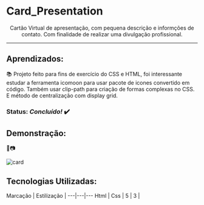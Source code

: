 # Card_Presentation
 
 <div align='center'> Cartão Virtual de apresentação, com pequena descrição e informções de contato. Com finalidade de realizar uma divulgação profissional. </div>

***
 ## Aprendizados:
 <p> 📚 Projeto feito para fins de exercício do CSS e HTML, foi  interessante estudar a ferramenta icomoon para usar pacote de icones convertido em código. Também usar  clip-path para criação de formas complexas no CSS. E método de centralização com display grid. </p>


 ### Status: *Concluído!* ✔️

 ## Demonstração: 
🎥📷

![card](https://user-images.githubusercontent.com/98659450/177906216-47a33eb4-659d-43be-9b75-87a5991a8f25.png)


## Tecnologias Utilizadas:

Marcação | Estilização | 
---|---|---
Html | Css | 
5 | 3 |